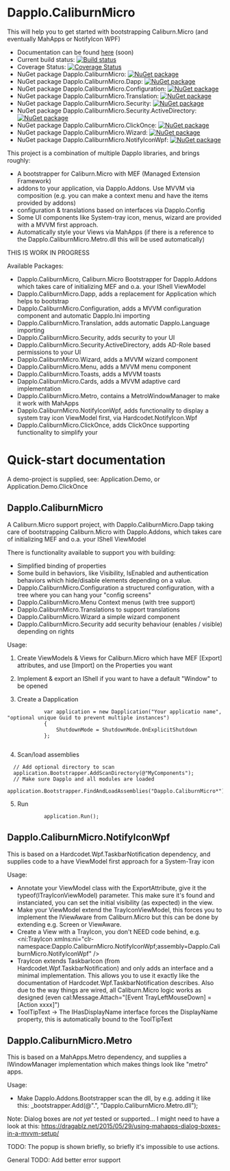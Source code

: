# Dapplo.CaliburnMicro
This will help you to get started with bootstrapping Caliburn.Micro (and eventually MahApps or NotifyIcon WPF)

- Documentation can be found [here](http://www.dapplo.net/blocks/Dapplo.CaliburnMicro) (soon)
- Current build status: [![Build status](https://ci.appveyor.com/api/projects/status/fuaq8ppel23aqqva?svg=true)](https://ci.appveyor.com/project/dapplo/dapplo-caliburnmicro)
- Coverage Status: [![Coverage Status](https://coveralls.io/repos/github/dapplo/Dapplo.CaliburnMicro/badge.svg?branch=master)](https://coveralls.io/github/dapplo/Dapplo.CaliburnMicro?branch=master)
- NuGet package Dapplo.CaliburnMicro: [![NuGet package](https://badge.fury.io/nu/Dapplo.CaliburnMicro.svg)](https://badge.fury.io/nu/Dapplo.CaliburnMicro)
- NuGet package Dapplo.CaliburnMicro.Dapp: [![NuGet package](https://badge.fury.io/nu/Dapplo.CaliburnMicro.Dapp.svg)](https://badge.fury.io/nu/Dapplo.CaliburnMicro.Dapp)
- NuGet package Dapplo.CaliburnMicro.Configuration: [![NuGet package](https://badge.fury.io/nu/Dapplo.CaliburnMicro.Configuration.svg)](https://badge.fury.io/nu/Dapplo.CaliburnMicro.Configuration)
- NuGet package Dapplo.CaliburnMicro.Translation: [![NuGet package](https://badge.fury.io/nu/Dapplo.CaliburnMicro.Translation.svg)](https://badge.fury.io/nu/Dapplo.CaliburnMicro.Translation)
- NuGet package Dapplo.CaliburnMicro.Security: [![NuGet package](https://badge.fury.io/nu/Dapplo.CaliburnMicro.Security.svg)](https://badge.fury.io/nu/Dapplo.CaliburnMicro.Security)
- NuGet package Dapplo.CaliburnMicro.Security.ActiveDirectory: [![NuGet package](https://badge.fury.io/nu/Dapplo.CaliburnMicro.Security.ActiveDirectory.svg)](https://badge.fury.io/nu/Dapplo.CaliburnMicro.Security.ActiveDirectory)
- NuGet package Dapplo.CaliburnMicro.ClickOnce: [![NuGet package](https://badge.fury.io/nu/Dapplo.CaliburnMicro.ClickOnce.svg)](https://badge.fury.io/nu/Dapplo.CaliburnMicro.ClickOnce)
- NuGet package Dapplo.CaliburnMicro.Wizard: [![NuGet package](https://badge.fury.io/nu/Dapplo.CaliburnMicro.Wizard.svg)](https://badge.fury.io/nu/Dapplo.CaliburnMicro.Wizard)
- NuGet package Dapplo.CaliburnMicro.NotifyIconWpf: [![NuGet package](https://badge.fury.io/nu/Dapplo.CaliburnMicro.NotifyIconWpf.svg)](https://badge.fury.io/nu/Dapplo.CaliburnMicro.NotifyIconWpf)


This project is a combination of multiple Dapplo libraries, and brings roughly:
- A bootstrapper for Caliburn.Micro with MEF (Managed Extension Framework)
- addons to your application, via Dapplo.Addons. Use MVVM via composition (e.g. you can make a context menu and have the items provided by addons)
- configuration & translations based on interfaces via Dapplo.Config
- Some UI components like System-tray icon, menus, wizard are provided with a MVVM first approach.
- Automatically style your Views via MahApps (if there is a reference to the Dapplo.CaliburnMicro.Metro.dll this will be used automatically)

THIS IS WORK IN PROGRESS


Available Packages:
- Dapplo.CaliburnMicro, Caliburn.Micro Bootstrapper for Dapplo.Addons which takes care of initializing MEF and o.a. your IShell ViewModel
- Dapplo.CaliburnMicro.Dapp, adds a replacement for Application which helps to bootstrap
- Dapplo.CaliburnMicro.Configuration, adds a MVVM configuration component and automatic Dapplo.Ini importing
- Dapplo.CaliburnMicro.Translation, adds automatic Dapplo.Language importing
- Dapplo.CaliburnMicro.Security, adds security to your UI
- Dapplo.CaliburnMicro.Security.ActiveDirectory, adds AD-Role based permissions to your UI
- Dapplo.CaliburnMicro.Wizard, adds a MVVM wizard component
- Dapplo.CaliburnMicro.Menu, adds a MVVM menu component
- Dapplo.CaliburnMicro.Toasts, adds a MVVM toasts
- Dapplo.CaliburnMicro.Cards, adds a MVVM adaptive card implementation
- Dapplo.CaliburnMicro.Metro, contains a MetroWindowManager to make it work with MahApps
- Dapplo.CaliburnMicro.NotifyIconWpf, adds functionality to display a system tray icon ViewModel first, via Hardcodet.NotifyIcon.Wpf
- Dapplo.CaliburnMicro.ClickOnce, adds ClickOnce supporting functionality to simplify your 

# Quick-start documentation

A demo-project is supplied, see: Application.Demo, or Application.Demo.ClickOnce

## Dapplo.CaliburnMicro

A Caliburn.Micro support project, with Dapplo.CaliburnMicro.Dapp taking care of bootstrapping Caliburn.Micro with Dapplo.Addons, which takes care of initializing MEF and o.a. your IShell ViewModel

There is functionality available to support you with building:
- Simplified binding of properties
- Some build in behaviors, like Visibility, IsEnabled and authentication behaviors which hide/disable elements depending on a value.
- Dapplo.CaliburnMicro.Configuration a structured configuration, with a tree where you can hang your "config screens"
- Dapplo.CaliburnMicro.Menu Context menus (with tree support)
- Dapplo.CaliburnMicro.Translations to support translations
- Dapplo.CaliburnMicro.Wizard a simple wizard component
- Dapplo.CaliburnMicro.Security add security behaviour (enables / visible) depending on rights
 
Usage:

1. Create ViewModels & Views for Caliburn.Micro which have MEF [Export] attributes, and use [Import] on the Properties you want
2. Implement & export an IShell if you want to have a default "Window" to be opened

3. Create a Dapplication

```
			var application = new Dapplication("Your applicatio name", "optional unique Guid to prevent multiple instances")
			{
				ShutdownMode = ShutdownMode.OnExplicitShutdown
			};
			
```

4. Scan/load assemblies

```
  // Add optional directory to scan
  application.Bootstrapper.AddScanDirectory(@"MyComponents");
  // Make sure Dapplo and all modules are loaded
  application.Bootstrapper.FindAndLoadAssemblies("Dapplo.CaliburnMicro*");
```

5. Run

```
			application.Run();
```


## Dapplo.CaliburnMicro.NotifyIconWpf

This is based on a Hardcodet.Wpf.TaskbarNotification dependency, and supplies code to a have ViewModel first approach for a System-Tray icon

Usage:
- Annotate your ViewModel class with the ExportAttribute, give it the typeof(ITrayIconViewModel) parameter. This make sure it's found and instanciated, you can set the initial visibility (as expected) in the view.
- Make your ViewModel extend the TrayIconViewModel, this forces you to implement the IViewAware from Caliburn.Micro but this can be done by extending e.g. Screen or ViewAware.
- Create a View with a TrayIcon, you don't NEED code behind, e.g. <ni:TrayIcon xmlns:ni="clr-namespace:Dapplo.CaliburnMicro.NotifyIconWpf;assembly=Dapplo.CaliburnMicro.NotifyIconWpf" />
- TrayIcon extends TaskbarIcon (from Hardcodet.Wpf.TaskbarNotification) and only adds an interface and a minimal implementation. This allows you to use it exactly like the documentation of Hardcodet.Wpf.TaskbarNotification describes. Also due to the way things are wired, all Caliburn.Micro logic works as designed (even cal:Message.Attach="[Event TrayLeftMouseDown] = [Action xxxx]")
- ToolTipText -> The IHasDisplayName interface forces the DisplayName property, this is automatically bound to the ToolTipText

## Dapplo.CaliburnMicro.Metro

This is based on a MahApps.Metro dependency, and supplies a IWindowManager implementation which makes things look like "metro" apps.

Usage:
- Make Dapplo.Addons.Bootstrapper scan the dll, by e.g. adding it like this: _bootstrapper.Add(@".", "Dapplo.CaliburnMicro.Metro.dll");

Note: Dialog boxes are *not yet* tested or supported... I might need to have a look at this: https://dragablz.net/2015/05/29/using-mahapps-dialog-boxes-in-a-mvvm-setup/


TODO: The popup is shown briefly, so briefly it's impossible to use actions.


General TODO:
Add better error support
